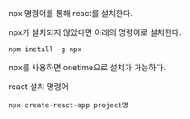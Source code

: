 npx 명령어를 통해 react를 설치한다.

npx가 설치되지 않았다면 아래의 명령어로 설치한다.

```
npm install -g npx
```

npx를 사용하면 onetime으로 설치가 가능하다.

react 설치 명령어

```
npx create-react-app project명
```
